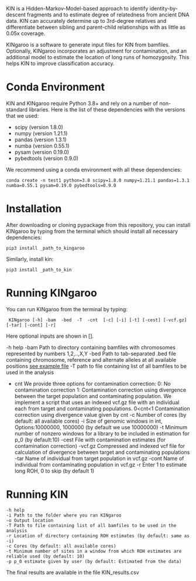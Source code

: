 KIN is a Hidden-Markov-Model-based approach to identify identity-by-descent fragments and to
estimate degree of relatedness from ancient DNA data. KIN can accurately determine up to
3rd-degree relatives and differentiate between sibling and parent-child relationships with
as little as 0.05x coverage.

KINgaroo is a software to generate input files for KIN from bamfiles. Optionally,
KINgaroo incorporates an adjustment for contamination, and an additional model to estimate the
location of long runs of homozygosity. This helps KIN to improve classification accuracy.

# Conda Environment
KIN and KINgaroo require Python 3.8+ and rely on a number of non-standard libraries. Here is
the list of these dependencies with the versions that we used:

- scipy (version 1.8.0)
- numpy (version 1.21.1)
- pandas (version 1.3.1)
- numba (version 0.55.1)
- pysam (version 0.19.0)
- pybedtools (version 0.9.0)

We recommend using a conda environment with all these dependencies:
```
conda create -n test1 python=3.8 scipy=1.8.0 numpy=1.21.1 pandas=1.3.1 numba=0.55.1 pysam=0.19.0 pybedtools=0.9.0
```
# Installation
After downloading or cloning pypackage from this repository, you can install KINgaroo
by typing from the terminal which should install all necessary dependencies:
```
pip3 install _path_to_kingaroo
```
Similarly, install kin:
```
pip3 install _path_to_kin
```

# Running KINgaroo
You can run KINgaroo from the terminal by typing:
```
 KINgaroo [-h] -bam  -bed  -T  -cnt  [-c] [-i] [-t] [-cest] [-vcf.gz] [-tar] [-cont] [-r]
```
Here optional inputs are shown in [].

-h help
-bam Path to directory containing bamfiles with chromosomes represented by numbers 1,2,..,X,Y
-bed Path to tab-separated .bed file containing chromosome, reference and alternate alleles at all
     available positions [see example file](example_files/bedfile.bed)
-T path to file containing list of all bamfiles to be used in the analysis
- cnt We provide three options for contamination correction:
  0: No contamination correction
  1: Contamination correction using divergence between the target population and contaminating population. We
     implement a script that uses an indexed vcf.gz file with an individual each from target and contaminating
     populations.
  0<cnt<1 Contamination correction using divergence value given by cnt
-c Number of cores (by default: all available cores)
-i Size of genomic windows in int, Options:10000000, 1000000 (by default we use 10000000)
-t Minimum number of nonzero windows for a library to be included in estimation for p_0 (by default:10)
-cest File with contamination estimates (for contamination correction)
-vcf.gz Compressed and indexed vcf file for calculation of divergence between target and contaminating populations
-tar Name of individual from target population in vcf.gz
-cont Name of individual from contaminating population in vcf.gz
-r Enter 1 to estimate long ROH, 0 to skip (by default 1)

# Running KIN
```
-h help
-i Path to the folder where you ran KINgaroo
-o Output location
-T Path to file containing list of all bamfiles to be used in the analysis
-r Location of directory containing ROH estimates (by default: same as -i)
-c Cores (by default: all available cores)
-t Minimum number of sites in a window from which ROH estimates are reliable used (by default: 10)
-p p_0 estimate given by user (by default: Estimated from the data)
```

The final results are available in the file KIN_results.csv
